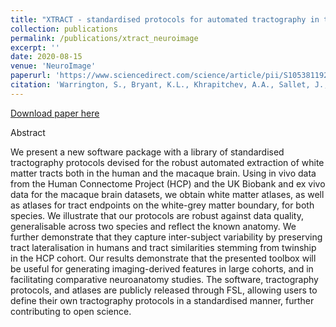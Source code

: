 ```yaml
---
title: "XTRACT - standardised protocols for automated tractography in the human and macaque brain"
collection: publications
permalink: /publications/xtract_neuroimage
excerpt: ''
date: 2020-08-15
venue: 'NeuroImage'
paperurl: 'https://www.sciencedirect.com/science/article/pii/S1053811920304092'
citation: 'Warrington, S., Bryant, K.L., Khrapitchev, A.A., Sallet, J., Charquero-Ballester, M., Douaud, G., Jbabdi, S., Mars, R.B., and Sotiropoulos, S.N., “XTRACT - standardised protocols for automated tractography in the human and macaque brain”, <i>NeuroImage</i>, vol. 217, 2020.'
---
```


[Download paper here](https://www.sciencedirect.com/science/article/pii/S1053811920304092/pdfft?md5=701715234b1b032c800d0ad7b81a29c7&pid=1-s2.0-S1053811920304092-main.pdf)

Abstract

We present a new software package with a library of standardised tractography protocols devised for the robust automated extraction of white matter tracts both in the human and the macaque brain. Using in vivo data from the Human Connectome Project (HCP) and the UK Biobank and ex vivo data for the macaque brain datasets, we obtain white matter atlases, as well as atlases for tract endpoints on the white-grey matter boundary, for both species. We illustrate that our protocols are robust against data quality, generalisable across two species and reflect the known anatomy. We further demonstrate that they capture inter-subject variability by preserving tract lateralisation in humans and tract similarities stemming from twinship in the HCP cohort. Our results demonstrate that the presented toolbox will be useful for generating imaging-derived features in large cohorts, and in facilitating comparative neuroanatomy studies. The software, tractography protocols, and atlases are publicly released through FSL, allowing users to define their own tractography protocols in a standardised manner, further contributing to open science.
